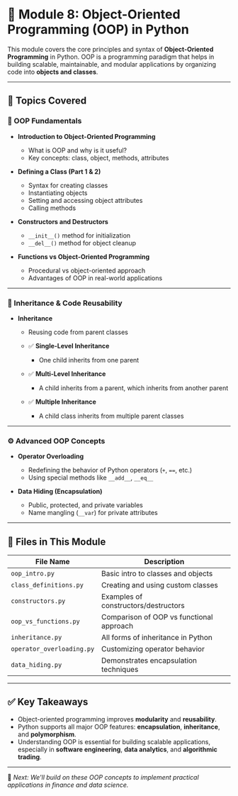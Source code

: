 # 🧱 Module 8: Object-Oriented Programming (OOP) in Python

This module covers the core principles and syntax of **Object-Oriented Programming** in Python. OOP is a programming paradigm that helps in building scalable, maintainable, and modular applications by organizing code into **objects and classes**.

---

## 🧠 Topics Covered

### 🔹 OOP Fundamentals
- **Introduction to Object-Oriented Programming**
  - What is OOP and why is it useful?
  - Key concepts: class, object, methods, attributes

- **Defining a Class (Part 1 & 2)**
  - Syntax for creating classes
  - Instantiating objects
  - Setting and accessing object attributes
  - Calling methods

- **Constructors and Destructors**
  - `__init__()` method for initialization
  - `__del__()` method for object cleanup

- **Functions vs Object-Oriented Programming**
  - Procedural vs object-oriented approach
  - Advantages of OOP in real-world applications

---

### 🧬 Inheritance & Code Reusability
- **Inheritance**
  - Reusing code from parent classes

  - ✅ **Single-Level Inheritance**
    - One child inherits from one parent

  - ✅ **Multi-Level Inheritance**
    - A child inherits from a parent, which inherits from another parent

  - ✅ **Multiple Inheritance**
    - A child class inherits from multiple parent classes

---

### ⚙️ Advanced OOP Concepts
- **Operator Overloading**
  - Redefining the behavior of Python operators (`+`, `==`, etc.)
  - Using special methods like `__add__`, `__eq__`

- **Data Hiding (Encapsulation)**
  - Public, protected, and private variables
  - Name mangling (`__var`) for private attributes

---

## 📂 Files in This Module

| File Name                  | Description                              |
|---------------------------|------------------------------------------|
| `oop_intro.py`            | Basic intro to classes and objects       |
| `class_definitions.py`    | Creating and using custom classes        |
| `constructors.py`         | Examples of constructors/destructors     |
| `oop_vs_functions.py`     | Comparison of OOP vs functional approach |
| `inheritance.py`          | All forms of inheritance in Python       |
| `operator_overloading.py` | Customizing operator behavior            |
| `data_hiding.py`          | Demonstrates encapsulation techniques    |

---

## ✅ Key Takeaways

- Object-oriented programming improves **modularity** and **reusability**.
- Python supports all major OOP features: **encapsulation**, **inheritance**, and **polymorphism**.
- Understanding OOP is essential for building scalable applications, especially in **software engineering**, **data analytics**, and **algorithmic trading**.

---

📘 *Next: We'll build on these OOP concepts to implement practical applications in finance and data science.*

